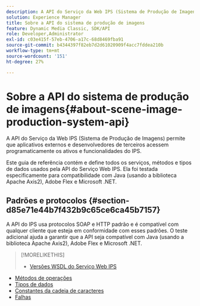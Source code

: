 ```yaml
---
description: A API do Serviço da Web IPS (Sistema de Produção de Imagens) permite que aplicativos externos e desenvolvedores de terceiros acessem programaticamente os ativos e funcionalidades do IPS.
solution: Experience Manager
title: Sobre a API do sistema de produção de imagens
feature: Dynamic Media Classic, SDK/API
role: Developer,Administrator
exl-id: c03e415f-57eb-4706-a17c-68d8469fba91
source-git-commit: b4344397f82eb7d2d61020909f4acc7fddea210b
workflow-type: tm+mt
source-wordcount: '151'
ht-degree: 27%

---
```


# Sobre a API do sistema de produção de imagens{#about-scene-image-production-system-api}

A API do Serviço da Web IPS (Sistema de Produção de Imagens) permite que aplicativos externos e desenvolvedores de terceiros acessem programaticamente os ativos e funcionalidades do IPS.

Este guia de referência contém e define todos os serviços, métodos e tipos de dados usados pela API do Serviço Web IPS. Ela foi testada especificamente para compatibilidade com Java (usando a biblioteca Apache Axis2), Adobe Flex e Microsoft .NET.

## Padrões e protocolos {#section-d85e71e44b7f432b9c65ce6ca45b7157}

A API do IPS usa protocolos SOAP e HTTP padrão e é compatível com qualquer cliente que esteja em conformidade com esses padrões. O teste adicional ajuda a garantir que a API seja compatível com Java (usando a biblioteca Apache Axis2), Adobe Flex e Microsoft .NET.

>[!MORELIKETHIS]
>
>* [Versões WSDL do Serviço Web IPS](c-wsdl-versions.md#concept-aff3e13f3b59486882260b5f2e962226)
* [Métodos de operações](operations/c-operations-intro/c-methods/c-methods.md)
* [Tipos de dados](types/c-data-types/c-data-types.md#concept-dcf2ce73ff334e22bc4c634e3a0a50a6)
* [Constantes da cadeia de caracteres](string-constants/c-string-constants/c-string-constants.md)
* [Falhas](faults/c-faults/c-faults.md#concept-28c5e495f39443ecab05384d8cf8ab6b)

